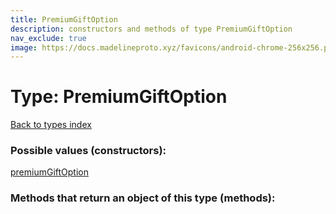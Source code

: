 ```yaml
---
title: PremiumGiftOption
description: constructors and methods of type PremiumGiftOption
nav_exclude: true
image: https://docs.madelineproto.xyz/favicons/android-chrome-256x256.png
---
```

# Type: PremiumGiftOption
[Back to types index](index.html)



### Possible values (constructors):

[premiumGiftOption](/API_docs/constructors/premiumGiftOption.html)  



### Methods that return an object of this type (methods):



